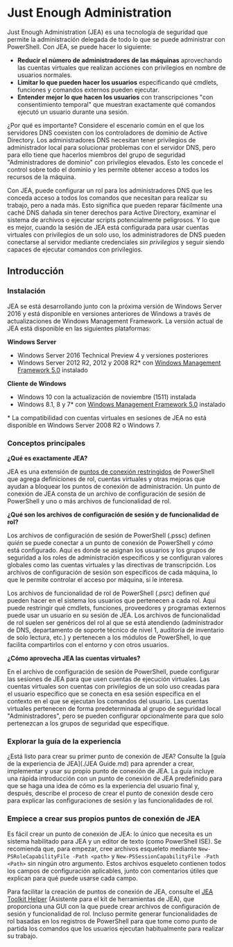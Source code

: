 # Just Enough Administration
Just Enough Administration (JEA) es una tecnología de seguridad que permite la administración delegada de todo lo que se puede administrar con PowerShell.
Con JEA, se puede hacer lo siguiente:
- **Reducir el número de administradores de las máquinas** aprovechando las cuentas virtuales que realizan acciones con privilegios en nombre de usuarios normales.
- **Limitar lo que pueden hacer los usuarios** especificando qué cmdlets, funciones y comandos externos pueden ejecutar.
- **Entender mejor lo que hacen los usuarios** con transcripciones "con consentimiento temporal" que muestran exactamente qué comandos ejecutó un usuario durante una sesión.

¿Por qué es importante?
Considere el escenario común en el que los servidores DNS coexisten con los controladores de dominio de Active Directory.
Los administradores DNS necesitan tener privilegios de administrador local para solucionar problemas con el servidor DNS, pero para ello tiene que hacerlos miembros del grupo de seguridad "Administradores de dominio" con privilegios elevados.
Esto les concede el control sobre todo el dominio y les permite obtener acceso a todos los recursos de la máquina.

Con JEA, puede configurar un rol para los administradores DNS que les conceda acceso a todos los comandos que necesitan para realizar su trabajo, pero a nada más.
Esto significa que pueden reparar fácilmente una caché DNS dañada sin tener derechos para Active Directory, examinar el sistema de archivos o ejecutar scripts potencialmente peligrosos.
Y lo que es mejor, cuando la sesión de JEA está configurada para usar cuentas virtuales con privilegios de un solo uso, los administradores de DNS pueden conectarse al servidor mediante credenciales *sin privilegios* y seguir siendo capaces de ejecutar comandos con privilegios.

## Introducción

### Instalación
JEA se está desarrollando junto con la próxima versión de Windows Server 2016 y está disponible en versiones anteriores de Windows a través de actualizaciones de Windows Management Framework.
La versión actual de JEA está disponible en las siguientes plataformas:

**Windows Server**
- Windows Server 2016 Technical Preview 4 y versiones posteriores
- Windows Server 2012 R2, 2012 y 2008 R2\* con [Windows Management Framework 5.0](https://www.microsoft.com/en-us/download/details.aspx?id=50395) instalado

**Cliente de Windows**
- Windows 10 con la actualización de noviembre (1511) instalada
- Windows 8.1, 8 y 7\* con [Windows Management Framework 5.0](https://www.microsoft.com/en-us/download/details.aspx?id=50395) instalado

\* La compatibilidad con cuentas virtuales en sesiones de JEA no está disponible en Windows Server 2008 R2 o Windows 7.


### Conceptos principales
**¿Qué es exactamente JEA?**

JEA es una extensión de [puntos de conexión restringidos](http://blogs.technet.com/b/heyscriptingguy/archive/2014/03/31/introduction-to-powershell-endpoints.aspx) de PowerShell que agrega definiciones de rol, cuentas virtuales y otras mejoras que ayudan a bloquear los puntos de conexión de administración.
Un punto de conexión de JEA consta de un archivo de configuración de sesión de PowerShell y uno o más archivos de funcionalidad de rol.

**¿Qué son los archivos de configuración de sesión y de funcionalidad de rol?**

Los archivos de configuración de sesión de PowerShell (.pssc) definen *quién* se puede conectar a un punto de conexión de PowerShell y *cómo* está configurado.
Aquí es donde se asignan los usuarios y los grupos de seguridad a los roles de administración específicos y se configuran valores globales como las cuentas virtuales y las directivas de transcripción.
Los archivos de configuración de sesión son específicos de cada máquina, lo que le permite controlar el acceso por máquina, si le interesa.

Los archivos de funcionalidad de rol de PowerShell (.psrc) definen *qué* pueden hacer en el sistema los usuarios que pertenecen a cada rol.
Aquí puede restringir qué cmdlets, funciones, proveedores y programas externos puede usar un usuario en su sesión de JEA.
Los archivos de funcionalidad de rol suelen ser genéricos del rol al que se está atendiendo (administrador de DNS, departamento de soporte técnico de nivel 1, auditoría de inventario de solo lectura, etc.) y pertenecen a los módulos de PowerShell, lo que facilita compartirlos con el entorno y con otros usuarios.

**¿Cómo aprovecha JEA las cuentas virtuales?**

En el archivo de configuración de sesión de PowerShell, puede configurar las sesiones de JEA para que usen cuentas de ejecución virtuales.
Las cuentas virtuales son cuentas con privilegios de un solo uso creadas para el usuario específico que se conecta en esa sesión específica en el contexto en el que se ejecutan los comandos del usuario.
Las cuentas virtuales pertenecen de forma predeterminada al grupo de seguridad local "Administradores", pero se pueden configurar opcionalmente para que solo pertenezcan a los grupos de seguridad que especifique.

### Explorar la guía de la experiencia
¿Está listo para crear su primer punto de conexión de JEA?
Consulte la [guía de la experiencia de JEA](./JEA Guide.md) para aprender a crear, implementar y usar su propio punto de conexión de JEA.
La guía incluye una rápida introducción con un punto de conexión de JEA predefinido para que se haga una idea de cómo es la experiencia del usuario final y, después, describe el proceso de crear el punto de conexión desde cero para explicar las configuraciones de sesión y las funcionalidades de rol.

### Empiece a crear sus propios puntos de conexión de JEA
Es fácil crear un punto de conexión de JEA: lo único que necesita es un sistema habilitado para JEA y un editor de texto (como PowerShell ISE).
Se recomienda que, para empezar, cree archivos esqueleto mediante `New-PSRoleCapabilityFile -Path <path>` y `New-PSSessionCapabilityFile -Path <Path>` sin ningún otro argumento.
Estos archivos esqueleto contienen todos los campos de configuración aplicables, junto con comentarios útiles que explican para qué puede usarse cada campo. 

Para facilitar la creación de puntos de conexión de JEA, consulte el [JEA Toolkit Helper](http://blogs.technet.com/b/privatecloud/archive/2015/12/20/introducing-the-updated-jea-helper-tool.aspx) (Asistente para el kit de herramientas de JEA), que proporciona una GUI con la que puede crear archivos de configuración de sesión y funcionalidad de rol.
Incluso permite generar funcionalidades de rol basadas en los registros de PowerShell para que tome como punto de partida los comandos que los usuarios ejecutan habitualmente para realizar su trabajo.


<!--HONumber=Jun16_HO1-->


